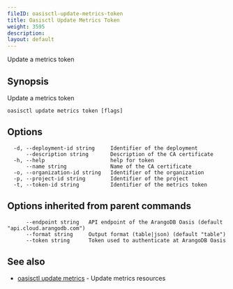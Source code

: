 ```yaml
---
fileID: oasisctl-update-metrics-token
title: Oasisctl Update Metrics Token
weight: 3595
description: 
layout: default
---
```

Update a metrics token

## Synopsis

Update a metrics token

```
oasisctl update metrics token [flags]
```

## Options

```
  -d, --deployment-id string     Identifier of the deployment
      --description string       Description of the CA certificate
  -h, --help                     help for token
      --name string              Name of the CA certificate
  -o, --organization-id string   Identifier of the organization
  -p, --project-id string        Identifier of the project
  -t, --token-id string          Identifier of the metrics token
```

## Options inherited from parent commands

```
      --endpoint string   API endpoint of the ArangoDB Oasis (default "api.cloud.arangodb.com")
      --format string     Output format (table|json) (default "table")
      --token string      Token used to authenticate at ArangoDB Oasis
```

## See also

* [oasisctl update metrics](oasisctl-update-metrics)	 - Update metrics resources

